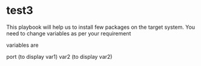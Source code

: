 # test3

This playbook will help us to install few packages on the target system.
You need to change variables as per your requirement

variables are

  port (to display var1)
  var2 (to display var2)
